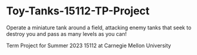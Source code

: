 # Toy-Tanks-15112-TP-Project
Operate a miniature tank around a field, attacking enemy tanks that seek to destroy you and pass as many levels as you can! 

Term Project for Summer 2023 15112 at Carnegie Mellon University

